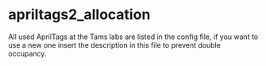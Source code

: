 apriltags2_allocation
======

All used AprilTags at the Tams labs are listed in the config file, if you want to use a new one insert the description in this file to prevent double occupancy.
